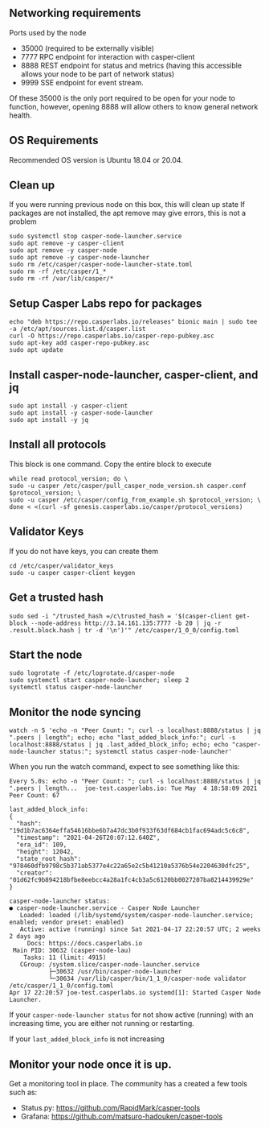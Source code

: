 ## Networking requirements
Ports used by the node
 - 35000 (required to be externally visible)
 - 7777 RPC endpoint for interaction with casper-client
 - 8888 REST endpoint for status and metrics (having this accessible allows your node to be part of network status)
 - 9999 SSE endpoint for event stream.

Of these 35000 is the only port required to be open for your node to function, however, opening 8888 will allow others to know general network health.

## OS Requirements
Recommended OS version is Ubuntu 18.04 or 20.04.

## Clean up

If you were running previous node on this box, this will clean up state
If packages are not installed, the apt remove may give errors, this is not a problem
```
sudo systemctl stop casper-node-launcher.service
sudo apt remove -y casper-client
sudo apt remove -y casper-node
sudo apt remove -y casper-node-launcher
sudo rm /etc/casper/casper-node-launcher-state.toml
sudo rm -rf /etc/casper/1_*
sudo rm -rf /var/lib/casper/*
```

## Setup Casper Labs repo for packages
```
echo "deb https://repo.casperlabs.io/releases" bionic main | sudo tee -a /etc/apt/sources.list.d/casper.list
curl -O https://repo.casperlabs.io/casper-repo-pubkey.asc
sudo apt-key add casper-repo-pubkey.asc
sudo apt update
```

## Install casper-node-launcher, casper-client, and jq
```
sudo apt install -y casper-client
sudo apt install -y casper-node-launcher
sudo apt install -y jq
```

## Install all protocols 

This block is one command.  Copy the entire block to execute
```
while read protocol_version; do \
sudo -u casper /etc/casper/pull_casper_node_version.sh casper.conf $protocol_version; \
sudo -u casper /etc/casper/config_from_example.sh $protocol_version; \
done < <(curl -sf genesis.casperlabs.io/casper/protocol_versions)
```

## Validator Keys 

If you do not have keys, you can create them
```
cd /etc/casper/validator_keys
sudo -u casper casper-client keygen

```

## Get a trusted hash
```
sudo sed -i "/trusted_hash =/c\trusted_hash = '$(casper-client get-block --node-address http://3.14.161.135:7777 -b 20 | jq -r .result.block.hash | tr -d '\n')'" /etc/casper/1_0_0/config.toml
```

## Start the node
```
sudo logrotate -f /etc/logrotate.d/casper-node
sudo systemctl start casper-node-launcher; sleep 2
systemctl status casper-node-launcher
```

## Monitor the node syncing
```
watch -n 5 'echo -n "Peer Count: "; curl -s localhost:8888/status | jq ".peers | length"; echo; echo "last_added_block_info:"; curl -s localhost:8888/status | jq .last_added_block_info; echo; echo "casper-node-launcher status:"; systemctl status casper-node-launcher'
```

When you run the watch command, expect to see something like this:
```
Every 5.0s: echo -n "Peer Count: "; curl -s localhost:8888/status | jq ".peers | length...  joe-test.casperlabs.io: Tue May  4 18:58:09 2021
Peer Count: 67

last_added_block_info:
{
  "hash": "19d1b7ac6364effa54616bbe6b7a47dc3b0f933f63df684cb1fac694adc5c6c8",
  "timestamp": "2021-04-26T20:07:12.640Z",
  "era_id": 109,
  "height": 12042,
  "state_root_hash": "978460dfb9798c5b371ab5377e4c22a65e2c5b41210a5376b54e2204630dfc25",
  "creator": "01d62fc9b894218bfbe8eebcc4a28a1fc4cb3a5c6120bb0027207ba8214439929e"
}

casper-node-launcher status:
● casper-node-launcher.service - Casper Node Launcher
   Loaded: loaded (/lib/systemd/system/casper-node-launcher.service; enabled; vendor preset: enabled)
   Active: active (running) since Sat 2021-04-17 22:20:57 UTC; 2 weeks 2 days ago
     Docs: https://docs.casperlabs.io
 Main PID: 30632 (casper-node-lau)
    Tasks: 11 (limit: 4915)
   CGroup: /system.slice/casper-node-launcher.service
           ├─30632 /usr/bin/casper-node-launcher
           └─30634 /var/lib/casper/bin/1_1_0/casper-node validator /etc/casper/1_1_0/config.toml
Apr 17 22:20:57 joe-test.casperlabs.io systemd[1]: Started Casper Node Launcher.
```

If your `casper-node-launcher status` for not show active (running) with an increasing time, you are either not running or restarting. 

If your `last_added_block_info` is not increasing

## Monitor your node once it is up.

Get a monitoring tool in place.  The community has a created a few tools such as:
- Status.py: https://github.com/RapidMark/casper-tools
- Grafana: https://github.com/matsuro-hadouken/casper-tools
